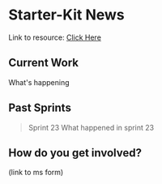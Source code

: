 # Starter-Kit News

Link to resource: [Click Here](https://github.com/microsoft/hackathon-starter-kit)

## Current Work
What's happening

## Past Sprints
> Sprint 23
What happened in sprint 23

## How do you get involved?
(link to ms form)

